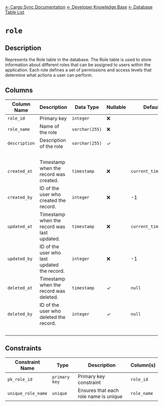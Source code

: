[← Cargo Sync Documentation](../../../../readme.md) [← Developer Knowledge Base](../../readme.md) [← Database Table List](../database-design.md)

# `role`

## Description
Represents the Role table in the database. The Role table is used to store information about different roles that can be assigned to users within the application. Each role defines a set of permissions and access levels that determine what actions a user can perform.

## Columns

|Column Name|Description|Data Type|Nullable|Default|
|-|-|-|-|-|
|`role_id`|Primary key|`integer`|❌||
|`role_name`|Name of the role|`varchar(255)`|❌||
|`description`|Description of the role|`varchar(255)`|✓||
|&nbsp;|
|`created_at`|Timestamp when the record was created.|`timestamp`|❌|`current_timestamp`|
|`created_by`|ID of the user who created the record.|`integer`|❌|-1|
|`updated_at`|Timestamp when the record was last updated.|`timestamp`|❌|`current_timestamp`|
|`updated_by`|ID of the user who last updated the record.|`integer`|❌|-1|
|`deleted_at`|Timestamp when the record was deleted.|`timestamp`|✓|`null`|
|`deleted_by`|ID of the user who deleted the record.|`integer`|✓|`null`|
|&nbsp;|

## Constraints

|Constraint Name|Type|Description|Column(s)|
|-|-|-|-|
|`pk_role_id`|`primary key`|Primary key constraint|`role_id`|
|`unique_role_name`|`unique`|Ensures that each role name is unique|`role_name`|
